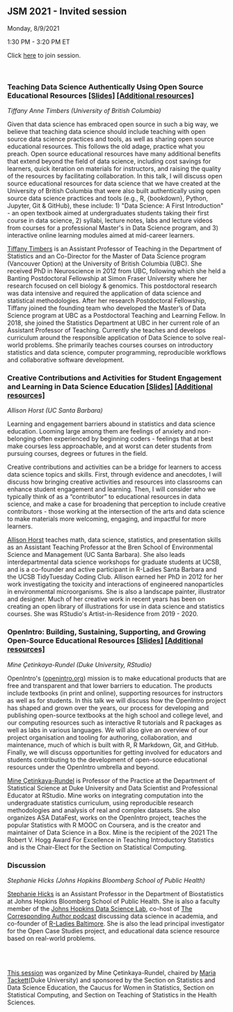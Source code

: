 ## JSM 2021 - Invited session

Monday, 8/9/2021

1:30 PM - 3:20 PM ET 

Click [here](https://jsm2021.pathable.co/meetings/virtual/S7Cp6WeAiSXEf8kWn) to join session.

<br>

### Teaching Data Science Authentically Using Open Source Educational Resources [[Slides]](https://ttimbers.github.io/oer-stat-ds-ed-jsm2021-timbers/talk/oer-stat-ds-ed-jsm2021-timbers.html) [[Additional resources]](01-timbers/README.md)
 
*Tiffany Anne Timbers (University of British Columbia)*

Given that data science has embraced open source in such a big way, we believe that teaching data science should include teaching with open source data science practices and tools, as well as sharing open source educational resources. This follows the old adage, practice what you preach. Open source educational resources have many additional benefits that extend beyond the field of data science, including cost savings for learners, quick iteration on materials for instructors, and raising the quality of the resources by facilitating collaboration. In this talk, I will discuss open source educational resources for data science that we have created at the University of British Columbia that were also built authentically using open source data science practices and tools (e.g., R, {bookdown}, Python, Jupyter, Git & GitHub), these include: 1) "Data Science: A First Introduction" - an open textbook aimed at undergraduates students taking their first course in data science, 2) syllabi, lecture notes, labs and lecture videos from courses for a professional Master's in Data Science program, and 3) interactive online learning modules aimed at mid-career learners.

[Tiffany Timbers](https://www.tiffanytimbers.com/) is an Assistant Professor of Teaching in the Department of Statistics and an Co-Director for the Master of Data Science program (Vancouver Option) at the University of British Columbia (UBC). She received PhD in Neuroscience in 2012 from UBC, following which she held a Banting Postdoctoral Fellowship at Simon Fraser University where her research focused on cell biology & genomics. This postdoctoral research was data intensive and required the application of data science and statistical methodologies. After her research Postdoctoral Fellowship, Tiffany joined the founding team who developed the Master’s of Data Science program at UBC as a Postdoctoral Teaching and Learning Fellow. In 2018, she joined the Statistics Department at UBC in her current role of an Assistant Professor of Teaching. Currently she teaches and develops curriculum around the responsible application of Data Science to solve real-world problems. She primarily teaches courses courses on introductory statistics and data science, computer programming, reproducible workflows and collaborative software development.

### Creative Contributions and Activities for Student Engagement and Learning in Data Science Education [[Slides]](https://docs.google.com/presentation/d/e/2PACX-1vTWPAhtr7XZo0w2-QuyXpRcBTAS9VDJDseS-7j0LVidVvbL5hQ5lBjWrKUm7_ZIpr-bLo4sP_Im03P0/pub?start=false&loop=false&delayms=3000) [[Additional resources]](02-horst)

*Allison Horst (UC Santa Barbara)*

Learning and engagement barriers abound in statistics and data science education. Looming large among them are feelings of anxiety and non-belonging often experienced by beginning coders - feelings that at best make courses less approachable, and at worst can deter students from pursuing courses, degrees or futures in the field.

Creative contributions and activities can be a bridge for learners to access data science topics and skills. First, through evidence and anecdotes, I will discuss how bringing creative activities and resources into classrooms can enhance student engagement and learning. Then, I will consider who we typically think of as a “contributor” to educational resources in data science, and make a case for broadening that perception to include creative contributors - those working at the intersection of the arts and data science to make materials more welcoming, engaging, and impactful for more learners.

[Allison Horst](https://www.allisonhorst.com/) teaches math, data science, statistics, and presentation skills as an Assistant Teaching Professor at the Bren School of Environmental Science and Management (UC Santa Barbara). She also leads interdepartmental data science workshops for graduate students at UCSB, and is a co-founder and active participant in R-Ladies Santa Barbara and the UCSB TidyTuesday Coding Club. Allison earned her PhD in 2012 for her work investigating the toxicity and interactions of engineered nanoparticles in environmental microorganisms. She is also a landscape painter, illustrator and designer. Much of her creative work in recent years has been on creating an open library of illustrations for use in data science and statistics courses. She was RStudio's Artist-in-Residence from 2019 - 2020.

### OpenIntro: Building, Sustaining, Supporting, and Growing Open-Source Educational Resources [[Slides]](https://bit.ly/openintro-jsm2021) [[Additional resources]](03-cetinkaya-rundel)

*Mine Çetinkaya-Rundel (Duke University, RStudio)*

OpenIntro's ([openintro.org](https://openintro.org/)) mission is to make educational products that are free and transparent and that lower barriers to education. The products include textbooks (in print and online), supporting resources for instructors as well as for students. In this talk we will discuss how the OpenIntro project has shaped and grown over the years, our process for developing and publishing open-source textbooks at the high school and college level, and our computing resources such as interactive R tutorials and R packages as well as labs in various languages. We will also give an overview of our project organisation and tooling for authoring, collaboration, and maintenance, much of which is built with R, R Markdown, Git, and GitHub. Finally, we will discuss opportunities for getting involved for educators and students contributing to the development of open-source educational resources under the OpenIntro umbrella and beyond.

[Mine Çetinkaya-Rundel](https://www2.stat.duke.edu/~mc301/) is Professor of the Practice at the Department of Statistical Science at Duke University and Data Scientist and Professional Educator at RStudio. Mine works on integrating computation into the undergraduate statistics curriculum, using reproducible research methodologies and analysis of real and complex datasets. She also organizes ASA DataFest, works on the OpenIntro project, teaches the popular Statistics with R MOOC on Coursera, and is the creator and maintainer of Data Science in a Box. Mine is the recipient of the 2021 The Robert V. Hogg Award For Excellence in Teaching Introductory Statistics and is the Chair-Elect for the Section on Statistical Computing.

### Discussion 

*Stephanie Hicks (Johns Hopkins Bloomberg School of Public Health)*

[Stephanie Hicks](https://www.stephaniehicks.com/) is an Assistant Professor in the Department of Biostatistics at Johns Hopkins Bloomberg School of Public Health. She is also a faculty member of the [Johns Hopkins Data Science Lab](https://jhudatascience.org), co-host of [The Corresponding Author podcast](https://twitter.com/CorrespondAuth) discussing data science in academia, and co-founder of [R-Ladies Baltimore](https://rladies-baltimore.github.io). She is also the lead principal investigator for the Open Case Studies project, and educational data science resource based on real-world problems. 


<br><br>

[This session](https://ww2.amstat.org/meetings/jsm/2021/onlineprogram/MainSearchResults.cfm) was organized by Mine Çetinkaya-Rundel, chaired by [Maria Tackett](https://www.mariatackett.net)(Duke University) and sponsored by the Section on Statistics and Data Science Education, the Caucus for Women in Statistics, Section on Statistical Computing, and Section on Teaching of Statistics in the Health Sciences. 

